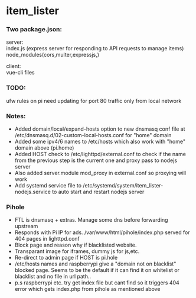 # item_lister
  
### Two package.json:  
server:  
    index.js (express server for responding to API requests to manage items)  
    node_modules(cors,multer,expressjs,)  
    
client:  
    vue-cli files


### TODO:   
ufw rules on pi need updating for port 80 traffic only from local network


### Notes:  
- Added domain/local/expand-hosts option to new dnsmasq conf file at  /etc/dnsmasq.d/02-custom-local-hosts.conf for "home" domain
- Added some ipv4/6 names to /etc/hosts which also work with "home" domain above (pi.home)
- Added HOST check to /etc/lighttpd/external.conf to check if the name from the previous step is the current one and proxy pass to nodejs server
- Also added server.module mod_proxy in external.conf so proxying will work
- Add systemd service file to /etc/systemd/system/item_lister-nodejs.service to auto start and restart nodejs server 


### Pihole
- FTL is dnsmasq + extras. Manage some dns before forwarding upstream
- Responds with Pi IP for ads. /var/www/html/pihole/index.php served for 404 pages in lighttpd.conf
- Block page and reason why if blacklisted website.
- Transparant image for iframes, dummy js for js,etc.
- Re-direct to admin page if HOST is pi.hole
- /etc/hosts names and raspberrypi give a "domain not on blacklist" blocked page. Seems to be the default if it can find it on whitelist or blacklist and no file in url path..
- p.s raspberrypi etc. try get index file but cant find so it triggers 404 error which gets index.php from pihole as mentioned above

